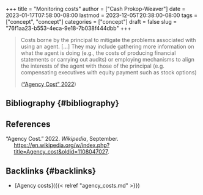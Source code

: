 +++
title = "Monitoring costs"
author = ["Cash Prokop-Weaver"]
date = 2023-01-17T07:58:00-08:00
lastmod = 2023-12-05T20:38:00-08:00
tags = ["concept", "concept"]
categories = ["concept"]
draft = false
slug = "76f1aa23-b553-4eca-9e18-7b038f444dbb"
+++

> Costs borne by the principal to mitigate the problems associated with using an agent. [...] They may include gathering more information on what the agent is doing (e.g., the costs of producing financial statements or carrying out audits) or employing mechanisms to align the interests of the agent with those of the principal (e.g. compensating executives with equity payment such as stock options)
>
> (<a href="#citeproc_bib_item_1">“Agency Cost” 2022</a>)


## Bibliography {#bibliography}

## References

<style>.csl-entry{text-indent: -1.5em; margin-left: 1.5em;}</style><div class="csl-bib-body">
  <div class="csl-entry"><a id="citeproc_bib_item_1"></a>“Agency Cost.” 2022. <i>Wikipedia</i>, September. <a href="https://en.wikipedia.org/w/index.php?title=Agency_cost&oldid=1108047027">https://en.wikipedia.org/w/index.php?title=Agency_cost&#38;oldid=1108047027</a>.</div>
</div>


## Backlinks {#backlinks}

-   [Agency costs]({{< relref "agency_costs.md" >}})
